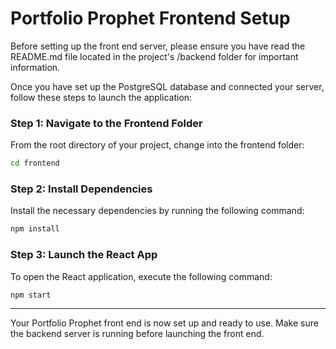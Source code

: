 # Portfolio Prophet Frontend Setup

Before setting up the front end server, please ensure you have read the README.md file located in the project's /backend folder for important information.

Once you have set up the PostgreSQL database and connected your server, follow these steps to launch the application:

### Step 1: Navigate to the Frontend Folder

From the root directory of your project, change into the frontend folder:

```sh
cd frontend
```

### Step 2: Install Dependencies

Install the necessary dependencies by running the following command:

```sh
npm install
```

### Step 3: Launch the React App

To open the React application, execute the following command:

```sh
npm start
```

---

Your Portfolio Prophet front end is now set up and ready to use. Make sure the backend server is running before launching the front end.
